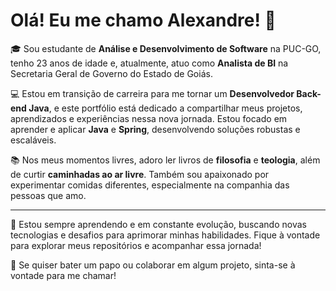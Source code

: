 # Olá! Eu me chamo Alexandre! 👋

🎓 Sou estudante de **Análise e Desenvolvimento de Software** na PUC-GO, tenho 23 anos de idade e, atualmente, atuo como **Analista de BI** na Secretaria Geral de Governo do Estado de Goiás.

💻 Estou em transição de carreira para me tornar um **Desenvolvedor Back-end Java**, e este portfólio está dedicado a compartilhar meus projetos, aprendizados e experiências nessa nova jornada. Estou focado em aprender e aplicar **Java** e **Spring**, desenvolvendo soluções robustas e escaláveis.

📚 Nos meus momentos livres, adoro ler livros de **filosofia** e **teologia**, além de curtir **caminhadas ao ar livre**. Também sou apaixonado por experimentar comidas diferentes, especialmente na companhia das pessoas que amo.

---

🌱 Estou sempre aprendendo e em constante evolução, buscando novas tecnologias e desafios para aprimorar minhas habilidades. Fique à vontade para explorar meus repositórios e acompanhar essa jornada!

💬 Se quiser bater um papo ou colaborar em algum projeto, sinta-se à vontade para me chamar!
